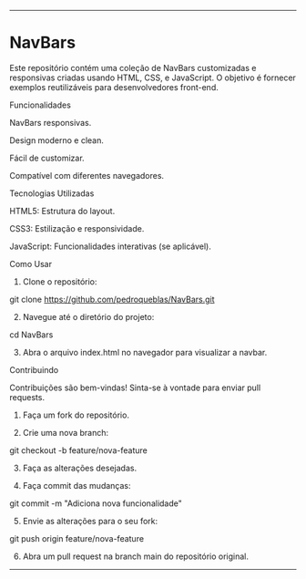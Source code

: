 
---

# NavBars

Este repositório contém uma coleção de NavBars customizadas e responsivas criadas usando HTML, CSS, e JavaScript. O objetivo é fornecer exemplos reutilizáveis para desenvolvedores front-end.


Funcionalidades

NavBars responsivas.

Design moderno e clean.

Fácil de customizar.

Compatível com diferentes navegadores.


Tecnologias Utilizadas

HTML5: Estrutura do layout.

CSS3: Estilização e responsividade.

JavaScript: Funcionalidades interativas (se aplicável).


Como Usar

1. Clone o repositório:

git clone https://github.com/pedroqueblas/NavBars.git


2. Navegue até o diretório do projeto:

cd NavBars


3. Abra o arquivo index.html no navegador para visualizar a navbar.



Contribuindo

Contribuições são bem-vindas! Sinta-se à vontade para enviar pull requests.

1. Faça um fork do repositório.


2. Crie uma nova branch:

git checkout -b feature/nova-feature


3. Faça as alterações desejadas.


4. Faça commit das mudanças:

git commit -m "Adiciona nova funcionalidade"


5. Envie as alterações para o seu fork:

git push origin feature/nova-feature


6. Abra um pull request na branch main do repositório original.



---



